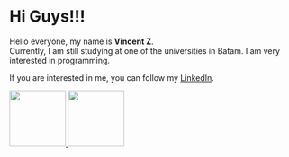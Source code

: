 # Hi Guys!!!

Hello everyone, my name is **Vincent Z**.\
Currently, I am still studying at one of the universities in Batam.
I am very interested in programming. 

If you are interested in me, you can follow my [LinkedIn](https://www.linkedin.com/in/vincent-z-9a064820a/).

<p align="left">
<a href="https://github.com/vinz111">
  <img height="100em" src="https://github-readme-stats-eight-theta.vercel.app/api?username=vinz111&show_icons=true&theme=algolia&include_all_commits=true&count_private=true"/>
  <img height="100em" src="https://github-readme-stats-eight-theta.vercel.app/api/top-langs/?username=vinz111&layout=compact&langs_count=8&theme=algolia"/>
</a>
</p>
